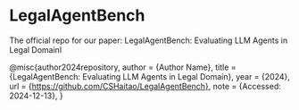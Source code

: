 # LegalAgentBench
The official repo for our paper: LegalAgentBench: Evaluating LLM Agents in Legal Domainl



@misc{author2024repository,
  author = {Author Name},
  title = {LegalAgentBench: Evaluating LLM Agents in Legal Domain},
  year = {2024},
  url = {https://github.com/CSHaitao/LegalAgentBench},
  note = {Accessed: 2024-12-13},
}
